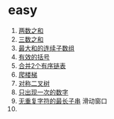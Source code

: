 # easy
 1. [两数之和](https://leetcode-cn.com/problems/two-sum/)
 2. [三数之和](https://leetcode-cn.com/problems/3sum/)
 3. [最大和的连续子数组](https://leetcode-cn.com/problems/maximum-subarray/)
 4. [有效的括号](https://leetcode-cn.com/problems/valid-parentheses/)
 5. [合并2个有序链表](https://leetcode-cn.com/problems/merge-two-sorted-lists/)
 6. [爬楼梯](https://leetcode-cn.com/problems/climbing-stairs/)
 7. [对称二叉树](https://leetcode-cn.com/problems/symmetric-tree/)
 8. [只出现一次的数字](https://leetcode-cn.com/problems/single-number/)
 9. [无重复字符的最长子串](https://leetcode-cn.com/problems/longest-substring-without-repeating-characters/) 滑动窗口
 10. 